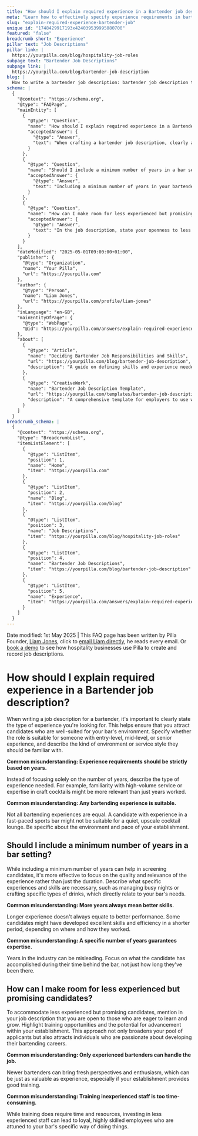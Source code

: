 ```yaml
---
title: "How should I explain required experience in a Bartender job description?"
meta: "Learn how to effectively specify experience requirements in bartender job descriptions to attract suitable candidates for your bar's unique environment."
slug: "explain-required-experience-bartender-job"
unique id: "1748429917193x424039539995080700"
featured: "false"
breadcrumb short: "Experience"
pillar text: "Job Descriptions"
pillar link: |
  https://yourpilla.com/blog/hospitality-job-roles
subpage text: "Bartender Job Descriptions"
subpage link: |
  https://yourpilla.com/blog/bartender-job-description
blog: |
  How to write a bartender job description: bartender job description template included.
schema: |
  {
    "@context": "https://schema.org",
    "@type": "FAQPage",
    "mainEntity": [
      {
        "@type": "Question",
        "name": "How should I explain required experience in a Bartender job description?",
        "acceptedAnswer": {
          "@type": "Answer",
          "text": "When crafting a bartender job description, clearly articulate the type of experience required. Indicate if the role is suited for someone with entry-level, mid-level, or senior experience. Describe the necessary familiarity with the bar's environment and service style, such as high-volume service or expertise in crafting cocktails, rather than focusing solely on the number of years."
        }
      },
      {
        "@type": "Question",
        "name": "Should I include a minimum number of years in a bar setting?",
        "acceptedAnswer": {
          "@type": "Answer",
          "text": "Including a minimum number of years in your bartender job description can aid in screening candidates, but it is more beneficial to focus on the quality and relevance of their experience. Specify the types of experiences and skills important for the role, such as ability to manage busy services or specialise in certain drink preparations, that align with your establishment's needs."
        }
      },
      {
        "@type": "Question",
        "name": "How can I make room for less experienced but promising candidates?",
        "acceptedAnswer": {
          "@type": "Answer",
          "text": "In the job description, state your openness to less experienced but eager candidates. Highlight possible training opportunities and prospects for career advancement within your establishment. This strategy not only widens your applicant pool but also attracts individuals keen on honing their bartending skills."
        }
      }
    ],
    "dateModified": "2025-05-01T09:00:00+01:00",
    "publisher": {
      "@type": "Organization",
      "name": "Your Pilla",
      "url": "https://yourpilla.com"
    },
    "author": {
      "@type": "Person",
      "name": "Liam Jones",
      "url": "https://yourpilla.com/profile/liam-jones"
    },
    "inLanguage": "en-GB",
    "mainEntityOfPage": {
      "@type": "WebPage",
      "@id": "https://yourpilla.com/answers/explain-required-experience-bartender-job"
    },
    "about": [
      {
        "@type": "Article",
        "name": "Deciding Bartender Job Responsibilities and Skills",
        "url": "https://yourpilla.com/blog/bartender-job-description",
        "description": "A guide on defining skills and experience needed for a Bartender, helping employers draft effective job descriptions."
      },
      {
        "@type": "CreativeWork",
        "name": "Bartender Job Description Template",
        "url": "https://yourpilla.com/templates/bartender-job-description",
        "description": "A comprehensive template for employers to use when creating job descriptions for bartender positions."
      }
    ]
  }
breadcrumb_schema: |
  {
    "@context": "https://schema.org",
    "@type": "BreadcrumbList",
    "itemListElement": [
      {
        "@type": "ListItem",
        "position": 1,
        "name": "Home",
        "item": "https://yourpilla.com"
      },
      {
        "@type": "ListItem",
        "position": 2,
        "name": "Blog",
        "item": "https://yourpilla.com/blog"
      },
      {
        "@type": "ListItem",
        "position": 3,
        "name": "Job Descriptions",
        "item": "https://yourpilla.com/blog/hospitality-job-roles"
      },
      {
        "@type": "ListItem",
        "position": 4,
        "name": "Bartender Job Descriptions",
        "item": "https://yourpilla.com/blog/bartender-job-description"
      },
      {
        "@type": "ListItem",
        "position": 5,
        "name": "Experience",
        "item": "https://yourpilla.com/answers/explain-required-experience-bartender-job"
      }
    ]
  }
---
```


Date modified: 1st May 2025 | This FAQ page has been written by Pilla Founder, [Liam Jones](https://yourpilla.com/profile/liam-jones), click to [email Liam directly](https://mailto:liam@yourpilla.com), he reads every email. Or [book a demo](https://calendly.com/pilla/demo) to see how hospitality businesses use Pilla to create and record job descriptions.

# How should I explain required experience in a Bartender job description?

When writing a job description for a bartender, it's important to clearly state the type of experience you're looking for. This helps ensure that you attract candidates who are well-suited for your bar's environment. Specify whether the role is suitable for someone with entry-level, mid-level, or senior experience, and describe the kind of environment or service style they should be familiar with.

**Common misunderstanding: Experience requirements should be strictly based on years.**

Instead of focusing solely on the number of years, describe the type of experience needed. For example, familiarity with high-volume service or expertise in craft cocktails might be more relevant than just years worked.

**Common misunderstanding: Any bartending experience is suitable.**

Not all bartending experiences are equal. A candidate with experience in a fast-paced sports bar might not be suitable for a quiet, upscale cocktail lounge. Be specific about the environment and pace of your establishment.

## Should I include a minimum number of years in a bar setting?

While including a minimum number of years can help in screening candidates, it's more effective to focus on the quality and relevance of the experience rather than just the duration. Describe what specific experiences and skills are necessary, such as managing busy nights or crafting specific types of drinks, which directly relate to your bar's needs.

**Common misunderstanding: More years always mean better skills.**

Longer experience doesn't always equate to better performance. Some candidates might have developed excellent skills and efficiency in a shorter period, depending on where and how they worked.

**Common misunderstanding: A specific number of years guarantees expertise.**

Years in the industry can be misleading. Focus on what the candidate has accomplished during their time behind the bar, not just how long they've been there.

## How can I make room for less experienced but promising candidates?

To accommodate less experienced but promising candidates, mention in your job description that you are open to those who are eager to learn and grow. Highlight training opportunities and the potential for advancement within your establishment. This approach not only broadens your pool of applicants but also attracts individuals who are passionate about developing their bartending careers.

**Common misunderstanding: Only experienced bartenders can handle the job.**

Newer bartenders can bring fresh perspectives and enthusiasm, which can be just as valuable as experience, especially if your establishment provides good training.

**Common misunderstanding: Training inexperienced staff is too time-consuming.**

While training does require time and resources, investing in less experienced staff can lead to loyal, highly skilled employees who are attuned to your bar's specific way of doing things.
